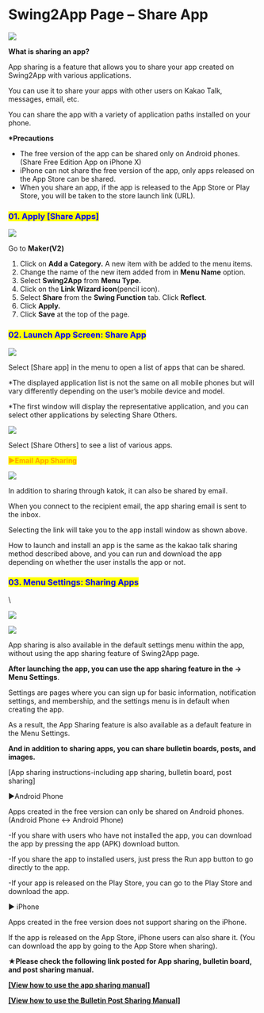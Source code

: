 # Swing2App Page – Share App

![](https://support.swing2app.com/wp-content/uploads/2019/06/swing\_share-.png)

**What is sharing an app?**

App sharing is a feature that allows you to share your app created on Swing2App with various applications.

You can use it to share your apps with other users on Kakao Talk, messages, email, etc.

You can share the app with a variety of application paths installed on your phone.

**\*Precautions**

* The free version of the app can be shared only on Android phones. (Share Free Edition App on iPhone X)
* iPhone can not share the free version of the app, only apps released on the App Store can be shared.
* When you share an app, if the app is released to the App Store or Play Store, you will be taken to the store launch link (URL).



### <mark style="color:blue;">**01. Apply \[Share Apps]**</mark>

![](https://support.swing2app.com/wp-content/uploads/2019/06/%EC%95%B1%EA%B3%B5%EC%9C%A01.png)

Go to **Maker(V2)**

1. Click on **Add a Category.** A new item with be added to the menu items.&#x20;
2. Change the name of the new item added from in **Menu Name** option.
3. &#x20;Select **Swing2App** from **Menu Type.**
4. Click on the **Link Wizard icon**(pencil icon).
5. Select **Share** from the **Swing Function** tab. Click **Reflect**.
6. Click **Apply.**
7. Click **Save** at the top of the page.



### <mark style="color:blue;">**02. Launch App Screen: Share App**</mark>

![](https://support.swing2app.com/wp-content/uploads/2019/06/%EC%95%B1%EA%B3%B5%EC%9C%A02.png)

Select \[Share app] in the menu to open a list of apps that can be shared.

\*The displayed application list is not the same on all mobile phones but will vary differently depending on the user’s mobile device and model.

\*The first window will display the representative application, and you can select other applications by selecting Share Others.



![](https://support.swing2app.com/wp-content/uploads/2019/06/%EC%95%B1%EA%B3%B5%EC%9C%A03-1.png)

Select \[Share Others] to see a list of various apps.



<mark style="color:orange;">**▶Email App Sharing**</mark>

![](https://support.swing2app.com/wp-content/uploads/2019/06/%EC%95%B1%EA%B3%B5%EC%9C%A04.png)

In addition to sharing through katok, it can also be shared by email.

When you connect to the recipient email, the app sharing email is sent to the inbox.

Selecting the link will take you to the app install window as shown above.

How to launch and install an app is the same as the kakao talk sharing method described above, and you can run and download the app depending on whether the user installs the app or not.



### <mark style="color:blue;">**03. Menu Settings: Sharing Apps**</mark>

\


![](https://support.swing2app.com/wp-content/uploads/2019/06/%EC%95%B1%EA%B3%B5%EC%9C%A06-1.png)

![](https://support.swing2app.com/wp-content/uploads/2019/06/%EC%95%B1%EA%B3%B5%EC%9C%A05.png)

App sharing is also available in the default settings menu within the app, without using the app sharing feature of Swing2App page.

**After launching the app, you can use the app sharing feature in the → Menu Settings**.

Settings are pages where you can sign up for basic information, notification settings, and membership, and the settings menu is in default when creating the app.

As a result, the App Sharing feature is also available as a default feature in the Menu Settings.

**And in addition to sharing apps, you can share bulletin boards, posts, and images.**



\[App sharing instructions-including app sharing, bulletin board, post sharing]

▶Android Phone

Apps created in the free version can only be shared on Android phones. (Android Phone ↔ Android Phone)

\-If you share with users who have not installed the app, you can download the app by pressing the app (APK) download button.

\-If you share the app to installed users, just press the Run app button to go directly to the app.

\-If your app is released on the Play Store, you can go to the Play Store and download the app.

▶ iPhone

Apps created in the free version does not support sharing on the iPhone.

If the app is released on the App Store, iPhone users can also share it. (You can download the app by going to the App Store when sharing).



**★Please check the following link posted for App sharing, bulletin board, and post sharing manual.**&#x20;

[**\[View how to use the app sharing manual\]**](../../appoperation/appshare.md)

[**\[View how to use the Bulletin Post Sharing Manual\]**](../../appoperation/bulletinboard-share.md)

